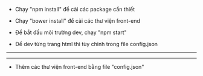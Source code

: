 - Chạy "npm install" để cài các package cần thiết

- Chạy "bower install" để cài các thư viện front-end

- Để bắt đầu môi trường dev, chạy "npm start" 

- Để dev từng trang html thì tùy chỉnh trong file config.json



-------------------------------------------------------
-------------------------------------------------------



- Thêm các thư viện front-end bằng file "config.json"